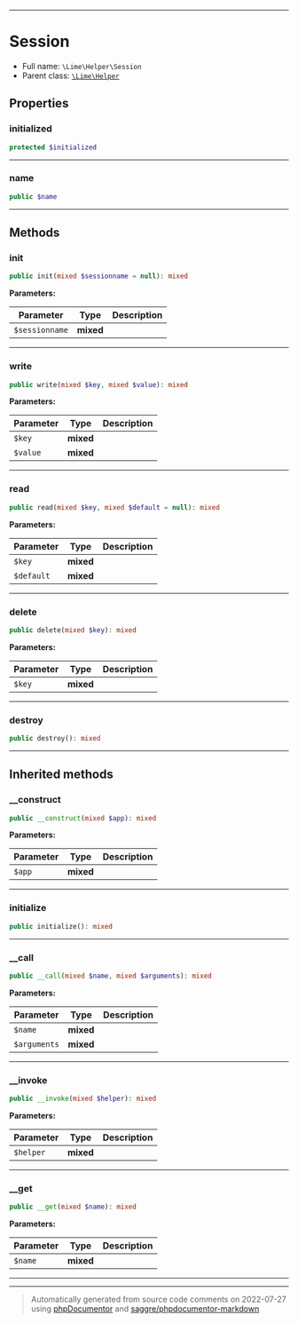 ***

# Session





* Full name: `\Lime\Helper\Session`
* Parent class: [`\Lime\Helper`](../Helper.md)



## Properties


### initialized



```php
protected $initialized
```






***

### name



```php
public $name
```






***

## Methods


### init



```php
public init(mixed $sessionname = null): mixed
```








**Parameters:**

| Parameter | Type | Description |
|-----------|------|-------------|
| `$sessionname` | **mixed** |  |




***

### write



```php
public write(mixed $key, mixed $value): mixed
```








**Parameters:**

| Parameter | Type | Description |
|-----------|------|-------------|
| `$key` | **mixed** |  |
| `$value` | **mixed** |  |




***

### read



```php
public read(mixed $key, mixed $default = null): mixed
```








**Parameters:**

| Parameter | Type | Description |
|-----------|------|-------------|
| `$key` | **mixed** |  |
| `$default` | **mixed** |  |




***

### delete



```php
public delete(mixed $key): mixed
```








**Parameters:**

| Parameter | Type | Description |
|-----------|------|-------------|
| `$key` | **mixed** |  |




***

### destroy



```php
public destroy(): mixed
```











***


## Inherited methods


### __construct



```php
public __construct(mixed $app): mixed
```








**Parameters:**

| Parameter | Type | Description |
|-----------|------|-------------|
| `$app` | **mixed** |  |




***

### initialize



```php
public initialize(): mixed
```











***

### __call



```php
public __call(mixed $name, mixed $arguments): mixed
```








**Parameters:**

| Parameter | Type | Description |
|-----------|------|-------------|
| `$name` | **mixed** |  |
| `$arguments` | **mixed** |  |




***

### __invoke



```php
public __invoke(mixed $helper): mixed
```








**Parameters:**

| Parameter | Type | Description |
|-----------|------|-------------|
| `$helper` | **mixed** |  |




***

### __get



```php
public __get(mixed $name): mixed
```








**Parameters:**

| Parameter | Type | Description |
|-----------|------|-------------|
| `$name` | **mixed** |  |




***


***
> Automatically generated from source code comments on 2022-07-27 using [phpDocumentor](http://www.phpdoc.org/) and [saggre/phpdocumentor-markdown](https://github.com/Saggre/phpDocumentor-markdown)
